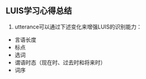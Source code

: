 ## LUIS学习心得总结

1. utterance可以通过下述变化来增强LUIS的识别能力：
  * 言语长度
  * 标点
  * 选词
  * 谓语时态（现在时、过去时和将来时）
  * 词序
  
